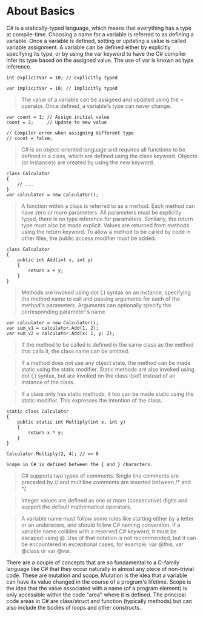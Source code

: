 # About Basics

C# is a statically-typed language, which means that everything has a type at compile-time. Choosing a name for a variable is referred to as defining a variable. Once a variable is defined, setting or updating a value is called variable assignment. A variable can be defined either by explicitly specifying its type, or by using the var keyword to have the C# compiler infer its type based on the assigned value. The use of var is known as type inference.

```
int explicitVar = 10; // Explicitly typed

var implicitVar = 10; // Implicitly typed
```

>The value of a variable can be assigned and updated using the = operator. Once defined, a variable's type can never change.
```
var count = 1; // Assign initial value
count = 2;     // Update to new value

// Compiler error when assigning different type
// count = false;
```
>C# is an object-oriented language and requires all functions to be defined in a class, which are defined using the class keyword. Objects (or instances) are created by using the new keyword.
```
class Calculator
{
    // ...
}
var calculator = new Calculator();
```
>A function within a class is referred to as a method. Each method can have zero or more parameters. All parameters must be explicitly typed, there is no type inference for parameters. Similarly, the return type must also be made explicit. Values are returned from methods using the return keyword. To allow a method to be called by code in other files, the public access modifier must be added.
```
class Calculator
{
    public int Add(int x, int y)
    {
        return x + y;
    }
}
```
>Methods are invoked using dot (.) syntax on an instance, specifying the method name to call and passing arguments for each of the method's parameters. Arguments can optionally specify the corresponding parameter's name.
```
var calculator = new Calculator();
var sum_v1 = calculator.Add(1, 2);
var sum_v2 = calculator.Add(x: 1, y: 2);
```
>If the method to be called is defined in the same class as the method that calls it, the class name can be omitted.

>If a method does not use any object state, the method can be made static using the static modifier. Static methods are also invoked using dot (.) syntax, but are invoked on the class itself instead of an instance of the class.

>If a class only has static methods, it too can be made static using the static modifier. This expresses the intention of the class.
```
static class Calculator
{
    public static int Multiply(int x, int y)
    {
        return x * y;
    }
}

Calculator.Multiply(2, 4); // => 8
```
``Scope in C# is defined between the { and } characters.``

>C# supports two types of comments. Single line comments are preceded by // and multiline comments are inserted between /* and */.

>Integer values are defined as one or more (consecutive) digits and support the default mathematical operators.

>A variable name must follow some rules like starting either by a letter or an underscore, and should follow C# naming convention. If a variable name collides with a reserved C# keyword, it must be escaped using @. Use of that notation is not recommended, but it can be encountered in exceptional cases, for example: var @this, var @class or var @var.

There are a couple of concepts that are so fundamental to a C-family language like C# that they occur naturally in almost any piece of non-trivial code. These are mutation and scope. Mutation is the idea that a variable can have its value changed in the course of a program's lifetime. Scope is the idea that the value associated with a name (of a program element) is only accessible within the code "area" where it is defined. The principal code areas in C# are class/struct and function (typically methods) but can also include the bodies of loops and other constructs.